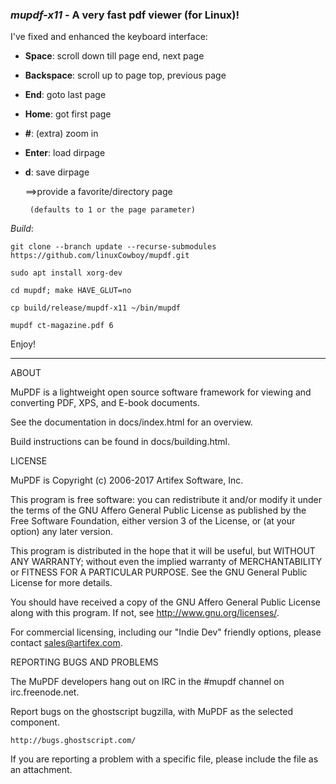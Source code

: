### *mupdf-x11* - A very fast pdf viewer (for Linux)!

I've fixed and enhanced the keyboard interface:

 - **Space**:     scroll down till page end, next page
 - **Backspace**: scroll up to page top, previous page
 - **End**: goto last page
 - **Home**: got first page
 - **#**: (extra) zoom in
 - **Enter**: load dirpage
 - **d**: save dirpage

    ==>provide a favorite/directory page

        (defaults to 1 or the page parameter)


*Build*:

```
git clone --branch update --recurse-submodules https://github.com/linuxCowboy/mupdf.git

sudo apt install xorg-dev

cd mupdf; make HAVE_GLUT=no

cp build/release/mupdf-x11 ~/bin/mupdf

mupdf ct-magazine.pdf 6
```

Enjoy!

-----

ABOUT

MuPDF is a lightweight open source software framework for viewing and converting
PDF, XPS, and E-book documents.

See the documentation in docs/index.html for an overview.

Build instructions can be found in docs/building.html.

LICENSE

MuPDF is Copyright (c) 2006-2017 Artifex Software, Inc.

This program is free software: you can redistribute it and/or modify it under
the terms of the GNU Affero General Public License as published by the Free
Software Foundation, either version 3 of the License, or (at your option) any
later version.

This program is distributed in the hope that it will be useful, but WITHOUT ANY
WARRANTY; without even the implied warranty of MERCHANTABILITY or FITNESS FOR A
PARTICULAR PURPOSE. See the GNU General Public License for more details.

You should have received a copy of the GNU Affero General Public License along
with this program. If not, see <http://www.gnu.org/licenses/>.

For commercial licensing, including our "Indie Dev" friendly options,
please contact sales@artifex.com.

REPORTING BUGS AND PROBLEMS

The MuPDF developers hang out on IRC in the #mupdf channel on irc.freenode.net.

Report bugs on the ghostscript bugzilla, with MuPDF as the selected component.

	http://bugs.ghostscript.com/

If you are reporting a problem with a specific file, please include the file as
an attachment.
